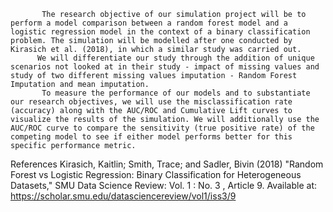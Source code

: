            The research objective of our simulation project will be to perform a model comparison between a random forest model and a logistic regression model in the context of a binary classification problem. The simulation will be modelled after one conducted by Kirasich et al. (2018), in which a similar study was carried out. 
          We will differentiate our study through the addition of unique scenarios not looked at in their study - impact of missing values and study of two different missing values imputation - Random Forest Imputation and mean imputation. 
           To measure the performance of our models and to substantiate our research objectives, we will use the misclassification rate (accuracy) along with the AUC/ROC and Cumulative Lift curves to visualize the results of the simulation. We will additionally use the AUC/ROC curve to compare the sensitivity (true positive rate) of the competing model to see if either model performs better for this specific performance metric.



References
Kirasich, Kaitlin; Smith, Trace; and Sadler, Bivin (2018) "Random Forest vs Logistic Regression: Binary Classification for Heterogeneous Datasets," SMU Data Science Review: Vol. 1 : No. 3 , Article 9. Available at: https://scholar.smu.edu/datasciencereview/vol1/iss3/9 	

